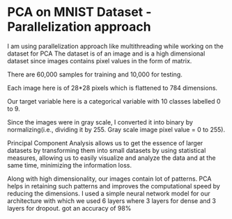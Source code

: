 # PCA on MNIST Dataset - Parallelization approach
 I am using parallelization approach like multithreading while working on the dataset for PCA
The dataset is of an image and is a high dimensional dataset since images contains pixel values in the form of matrix. 

There are 60,000 samples for training and 10,000 for testing. 

Each image here is of 28*28 pixels which is flattened to 784 dimensions. 

Our target variable here is a categorical variable with 10 classes labelled 0 to 9. 

Since the images were in gray scale, I converted it into binary by normalizing(i.e., dividing it by 255. Gray scale image pixel value = 0 to 255). 

Principal Component Analysis allows us to get the essence of larger datasets by transforming them into small datasets by using statistical measures, allowing us to easily visualize and analyze the data and at the same time, minimizing the information loss. 

 

Along with high dimensionality, our images contain lot of patterns. PCA helps in retaining such patterns and improves the computational speed by reducing the dimensions. 
I used a simple neural network model for our architecture with which we used 6 layers where 3 layers for dense and 3 layers for dropout. 
got an accuracy of 98% 
